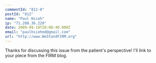 ```yaml
---
commentId: "812-0"
postId: "812"
name: "Paul Hsieh"
ip: "71.208.36.228"
date: 2009-09-18T20:08:40.000Z
email: "paulhsiehmd@gmail.com"
url: "http://www.WeStandFIRM.org"
---
```

<p>Thanks for discussing this issue from the patient's perspective!  I'll link to your piece from the FIRM blog.</p>